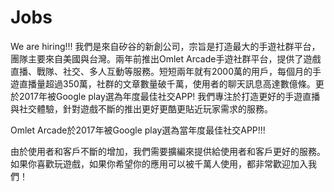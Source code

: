 # Jobs
We are hiring!!!
我們是來自矽谷的新創公司，宗旨是打造最大的手遊社群平台，團隊主要來自美國與台灣。兩年前推出Omlet Arcade手遊社群平台，提供了遊戲直播、戰隊、社交、多人互動等服務。短短兩年就有2000萬的用戶，每個月的手遊直播量超過350萬，社群的文章數量破千萬，使用者的聊天訊息高達數億條。更於2017年被Google play選為年度最佳社交APP! 我們專注於打造更好的手遊直播與社交體驗，針對遊戲不斷的推出更好更酷更貼近玩家需求的服務。

Omlet Arcade於2017年被Google play選為當年度最佳社交APP!!!

由於使用者和客戶不斷的增加，我們需要擴編來提供給使用者和客戶更好的服務。
如果你喜歡玩遊戲，如果你希望你的應用可以被千萬人使用，都非常歡迎加入我們！
